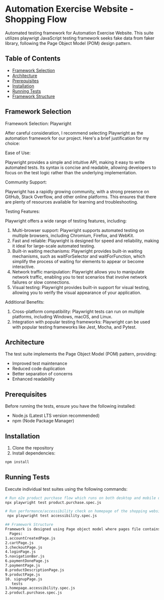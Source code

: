 # Automation Exercise Website -Shopping Flow

Automated testing framework for Automation Exercise Website. This suite utilizes playwrigt JavaScript testing framework seeks fake data from faker library, following the Page Object Model (POM) design pattern.

## Table of Contents
- [Framework Selection](#framework-selection)
- [Architecture](#architecture)
- [Prerequisites](#prerequisites)
- [Installation](#installation)
- [Running Tests](#running-tests)
- [Framework Structure](#framework-structure)


## Framework Selection
Framework Selection: Playwright

After careful consideration, I recommend selecting Playwright as the automation framework for our project. Here's a brief justification for my choice:

Ease of Use:

Playwright provides a simple and intuitive API, making it easy to write automated tests. Its syntax is concise and readable, allowing developers to focus on the test logic rather than the underlying implementation.

Community Support:

Playwright has a rapidly growing community, with a strong presence on GitHub, Stack Overflow, and other online platforms. This ensures that there are plenty of resources available for learning and troubleshooting.

Testing Features:

Playwright offers a wide range of testing features, including:

1. Multi-browser support: Playwright supports automated testing on multiple browsers, including Chromium, Firefox, and WebKit.
2. Fast and reliable: Playwright is designed for speed and reliability, making it ideal for large-scale automated testing.
3. Built-in waiting mechanisms: Playwright provides built-in waiting mechanisms, such as waitForSelector and waitForFunction, which simplify the process of waiting for elements to appear or become interactive.
4. Network traffic manipulation: Playwright allows you to manipulate network traffic, enabling you to test scenarios that involve network failures or slow connections.
5. Visual testing: Playwright provides built-in support for visual testing, allowing you to verify the visual appearance of your application.

Additional Benefits:

1. Cross-platform compatibility: Playwright tests can run on multiple platforms, including Windows, macOS, and Linux.
2. Integration with popular testing frameworks: Playwright can be used with popular testing frameworks like Jest, Mocha, and Pytest.

## Architecture

The test suite implements the Page Object Model (POM) pattern, providing:
- Improved test maintenance
- Reduced code duplication
- Better separation of concerns
- Enhanced readability

## Prerequisites

Before running the tests, ensure you have the following installed:
- Node.js (Latest LTS version recommended)
- npm (Node Package Manager)

## Installation

1. Clone the repository
2. Install dependencies:
```bash
npm install
```

## Running Tests

Execute individual test suites using the following commands:

```bash
# Run e2e product purchase flow which runs on both desktop and mobile devices
npx playwright test product.purchase.spec.js

# Run performance/accessibility check on homepage of the shopping website
 npx playwright test accessibility.spec.js

## Framework Structure
Framework is designed using Page object model where pages file contains locators and respective methods and test folder conatins the actual tests.
  Pages:
1.accountCreatedPage.js
2.cartPage.js
3.checkoutPage.js
4.loginPage.js
5.navigationBar.js
6.paymentDonePage.js
7.paymentPage.js
8.productDescriptionPage.js
9.productPage.js
10. signupPage.js
   tests
1.homepage.accessibility.spec.js
2.product.purchase.spec.js

